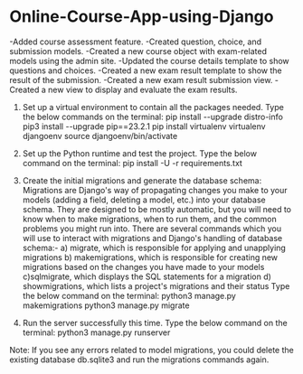 # Online-Course-App-using-Django

-Added course assessment feature.
-Created question, choice, and submission models.
-Created a new course object with exam-related models using the admin site.
-Updated the course details template to show questions and choices.
-Created a new exam result template to show the result of the submission.
-Created a new exam result submission view.
-Created a new view to display and evaluate the exam results.


1. Set up a virtual environment to contain all the packages needed.
Type the below commands on the terminal:
pip install --upgrade distro-info
pip3 install --upgrade pip==23.2.1
pip install virtualenv
virtualenv djangoenv
source djangoenv/bin/activate


2. Set up the Python runtime and test the project.
Type the below command on the terminal:
pip install -U -r requirements.txt

 
3. Create the initial migrations and generate the database schema:
Migrations are Django's way of propagating changes you make to your models (adding a field, deleting a model, etc.) into your database schema. They are designed to be mostly automatic, but you will need to know when to make migrations, when to run them, and the common problems you might run into. There are several commands which you will use to interact with migrations and Django's handling of database schema:-
a) migrate, which is responsible for applying and unapplying migrations
b) makemigrations, which is responsible for creating new migrations based on the changes you have made to your models
c)sqlmigrate, which displays the SQL statements for a migration
d) showmigrations, which lists a project's migrations and their status
Type the below command on the terminal:
python3 manage.py makemigrations
python3 manage.py migrate


4. Run the server successfully this time.
Type the below command on the terminal:
python3 manage.py runserver

Note: If you see any errors related to model migrations, you could delete the existing database db.sqlite3 and run the migrations commands again.
 
